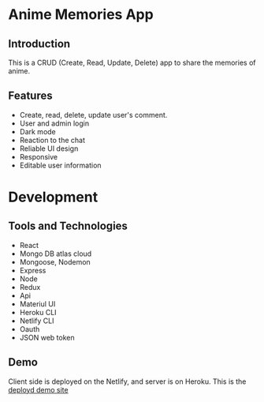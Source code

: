 # Anime Memories App
## Introduction
This is a CRUD (Create, Read, Update, Delete) app to share the memories of anime.

## Features
- Create, read, delete, update user's comment.
- User and admin login
- Dark mode
- Reaction to the chat
- Reliable UI design
- Responsive
- Editable user information

# Development

## Tools and Technologies

- React
- Mongo DB atlas cloud
- Mongoose, Nodemon
- Express
- Node
- Redux
- Api
- Materiul UI
- Heroku CLI
- Netlify CLI
- Oauth
- JSON web token

## Demo
Client side is deployed on the Netlify, and server is on Heroku.
This is the [deployd demo site](https://memoriessocialapp.netlify.app/)